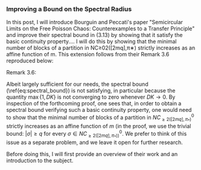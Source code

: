 ### Improving a Bound on the Spectral Radius


In this post, I will introduce Bourguin and Peccati's paper "Semicircular Limits on the Free Poisson Chaos: Counterexamples to a Transfer Principle" and improve their spectral bound in (3.13) by showing that it satisfy the basic continuity property.... I will do this by showing that the minimal number of blocks of a partition in NC≥02([2mq],π∗) strictly increases as an affine function of m. This extension follows from their Remark 3.6 reproduced below: 


Remark 3.6:

Albeit largely sufficient for our needs, the spectral bound (\ref{eq:spectral_bound}) is not satisfying, in particular because the quantity $\max\{1,DK\}$ is not converging to zero whenever $DK \rightarrow 0$. By inspection of the forthcoming proof, one sees that, in order to obtain a spectral bound verifying such a basic continuity property, one would need to show that the minimal number of blocks of a partition in $NC^{0}_{\geq 2([2mq],\pi_*)}$ strictly increases as an affine function of $m$ (in the proof, we use the trivial bound: $|\sigma| \geq q$ for every $\sigma \in  NC^{0}_{\geq 2([2mq],\pi_*))}$. We prefer to think of this issue as a separate problem, and we leave it open for further research.


Before doing this, I will first provide an overview of their work and an introduction to the subject.



















































